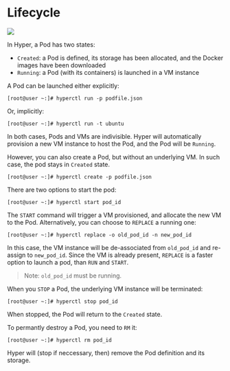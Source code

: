 # Lifecycle

![](https://trello-attachments.s3.amazonaws.com/5562ba47387906ddef327e00/704x249/e4b1ec0168197c13e838bd5b405b3f28/pod.png)

In Hyper, a Pod has two states:

- `Created`: a Pod is defined, its storage has been allocated, and the Docker images have been downloaded
- `Running`: a Pod (with its containers) is launched in a VM instance


A Pod can be launched either explicitly:

	[root@user ~:]# hyperctl run -p podfile.json

Or, implicitly:

	[root@user ~:]# hyperctl run -t ubuntu

In both cases, Pods and VMs are indivisible. Hyper will automatically provision a new VM instance to host the Pod, and the Pod will be `Running`.

However, you can also create a Pod, but without an underlying VM. In such case, the pod stays in `Created` state.

    [root@user ~:]# hyperctl create -p podfile.json

There are two options to start the pod:

    [root@user ~:]# hyperctl start pod_id

The `START` command will trigger a VM provisioned, and allocate the new VM to the Pod. Alternatively, you can choose to `REPLACE` a running one:

    [root@user ~:]# hyperctl replace -o old_pod_id -n new_pod_id

In this case, the VM instance will be de-associated from `old_pod_id` and re-assign to `new_pod_id`. Since the VM is already present, `REPLACE` is a faster option to launch a pod, than `RUN` and `START`.

> Note: `old_pod_id` must be running.

When you `STOP` a Pod, the underlying VM instance will be terminated:

    [root@user ~:]# hyperctl stop pod_id

When stopped, the Pod will return to the `Created` state.

To permantly destroy a Pod, you need to `RM` it:

    [root@user ~:]# hyperctl rm pod_id

Hyper will (stop if neccessary, then) remove the Pod definition and its storage.
